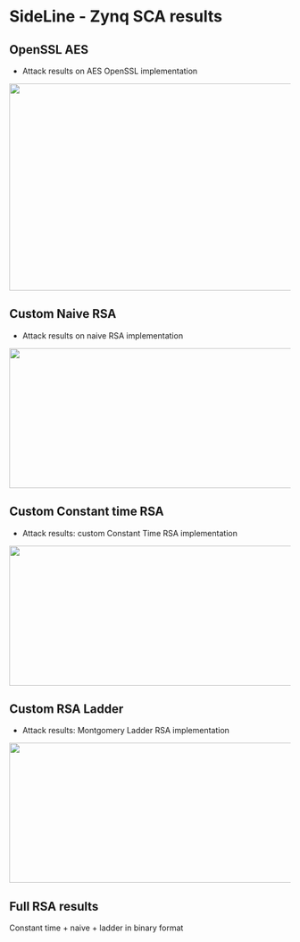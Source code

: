 # SideLine - Zynq SCA results


## OpenSSL AES

- Attack results on AES OpenSSL implementation

<p align="center">
<img src="https://user-images.githubusercontent.com/67143135/88479697-424f1100-cf51-11ea-8a23-002140716dde.png" width="600" height="370">
</p>

## Custom Naive RSA

- Attack results on naive RSA implementation

<p align="center">
<img src="https://user-images.githubusercontent.com/67143135/91450799-fc050e80-e87c-11ea-8802-e4068d0c06e4.png" width="800" height="250">
</p>

## Custom Constant time RSA

- Attack results: custom Constant Time RSA implementation

<p align="center">
<img src="https://user-images.githubusercontent.com/67143135/91450793-fad3e180-e87c-11ea-93f8-aa620d8efda4.png" width="800" height="250">
</p>

## Custom RSA Ladder

- Attack results: Montgomery Ladder RSA implementation

<p align="center">
<img src="https://user-images.githubusercontent.com/67143135/91450797-fb6c7800-e87c-11ea-8685-8dd261664c61.png" width="800" height="250">
</p>

## Full RSA results
Constant time + naive + ladder in binary format


